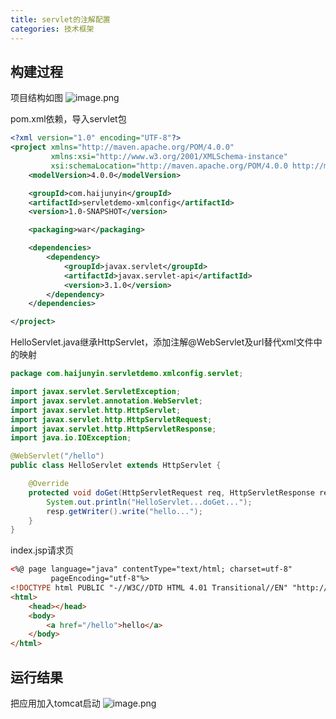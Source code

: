 ```yaml
---
title: servlet的注解配置
categories: 技术框架
---
```

## 构建过程
项目结构如图
![image.png](http://118.25.96.88/images/Framework-DemoServletAnnotationConfig-1.png)

pom.xml依赖，导入servlet包
```xml
<?xml version="1.0" encoding="UTF-8"?>
<project xmlns="http://maven.apache.org/POM/4.0.0"
         xmlns:xsi="http://www.w3.org/2001/XMLSchema-instance"
         xsi:schemaLocation="http://maven.apache.org/POM/4.0.0 http://maven.apache.org/xsd/maven-4.0.0.xsd">
    <modelVersion>4.0.0</modelVersion>

    <groupId>com.haijunyin</groupId>
    <artifactId>servletdemo-xmlconfig</artifactId>
    <version>1.0-SNAPSHOT</version>

    <packaging>war</packaging>

    <dependencies>
        <dependency>
            <groupId>javax.servlet</groupId>
            <artifactId>javax.servlet-api</artifactId>
            <version>3.1.0</version>
        </dependency>
    </dependencies>

</project>
```
HelloServlet.java继承HttpServlet，添加注解@WebServlet及url替代xml文件中的映射
```java
package com.haijunyin.servletdemo.xmlconfig.servlet;

import javax.servlet.ServletException;
import javax.servlet.annotation.WebServlet;
import javax.servlet.http.HttpServlet;
import javax.servlet.http.HttpServletRequest;
import javax.servlet.http.HttpServletResponse;
import java.io.IOException;

@WebServlet("/hello")
public class HelloServlet extends HttpServlet {

    @Override
    protected void doGet(HttpServletRequest req, HttpServletResponse resp) throws ServletException, IOException {
        System.out.println("HelloServlet...doGet...");
        resp.getWriter().write("hello...");
    }
}
```
index.jsp请求页
```html
<%@ page language="java" contentType="text/html; charset=utf-8"
         pageEncoding="utf-8"%>
<!DOCTYPE html PUBLIC "-//W3C//DTD HTML 4.01 Transitional//EN" "http://www.w3.org/TR/html4/loose.dtd">
<html>
    <head></head>
    <body>
        <a href="/hello">hello</a>
    </body>
</html>
```
## 运行结果
把应用加入tomcat启动
![image.png](http://118.25.96.88/images/Framework-DemoServletAnnotationConfig-2.png)




